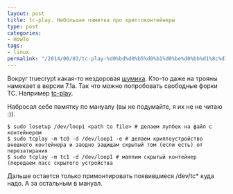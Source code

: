 ```yaml
---
layout: post
title: tc-play. Небольшая памятка про криптоконтейнеры
type: post
categories:
- HowTo
tags:
- linux
permalink: "/2014/06/03/tc-play-%d0%bd%d0%b5%d0%b1%d0%be%d0%bb%d1%8c%d1%88%d0%b0%d1%8f-%d0%bf%d0%b0%d0%bc%d1%8f%d1%82%d0%ba%d0%b0/"
---
```

Вокруг truecrypt какая-то нездоровая [шумиха](http://habrahabr.ru/post/224491/ "Сайт TrueCrypt сообщает о закрытии проекта и предлагает переходить на BitLocker"). Кто-то даже на трояны намекает в версии 7.1а. Так что можно попробовать свободные форки TC. Например [tc-play](https://github.com/bwalex/tc-play "Free and simple TrueCrypt Implementation based on dm-crypt").

Набросал себе памятку по мануалу (вы не подумайте, я их не не читаю :)).

```shell
$ sudo losetup /dev/loop1 <path to file> # делаем лупбек на файл с контейнером
$ sudo tcplay -m tc0 -d /dev/loop1 -e # делаем криптоустройство внешнего контейнера и заодно защищам скрытый том (если есть) от перезатирания
$ sudo tcplay -m tc1 -d /dev/loop1 # маппим скрытый контейнер (передаем пасс скрытого устройства
```

Дальше остается только примонтировать появившиеся /dev/tc* куда надо. А за остальным в мануал.

